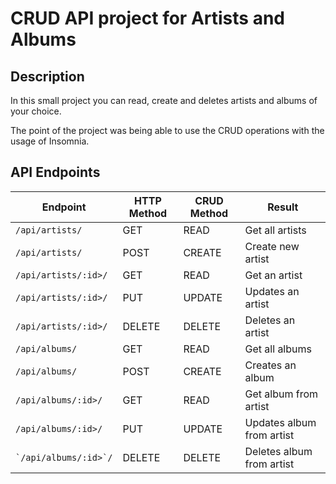 <h1>CRUD API project for Artists and Albums</h1>
<h2>Description</h2>
<p>In this small project you can read, create and deletes artists and albums of your choice.</p>
<p>The point of the project was being able to use the CRUD operations with the usage of Insomnia.</p>

<h2>API Endpoints</h2>
<table>
  <thead>
    <tr>
      <th>Endpoint</th>
      <th>HTTP Method</th>
      <th>CRUD Method</th>
      <th>Result</th>
    </tr>
  </thead>
  <tbody>
    <tr>
      <td>
        <code>/api/artists/</code>
      </td>
      <td>GET</td>
      <td>READ</td>
      <td>Get all artists</td>
    </tr>
    <tr>
      <td>
        <code>/api/artists/</code>
      </td>
      <td>POST</td>
      <td>CREATE</td>
      <td>Create new artist</td>
    </tr>
    <tr>
      <td>
        <code>/api/artists/:id>/</code>
      </td>
      <td>GET</td>
      <td>READ</td>
      <td>Get an artist</td>
    </tr>
    <tr>
      <td>
        <code>/api/artists/:id>/</code>
      </td>
      <td>PUT</td>
      <td>UPDATE</td>
      <td>Updates an artist</td>
    </tr>
    <tr>
      <td>
        <code>/api/artists/:id>/</code>
      </td>
      <td>DELETE</td>
      <td>DELETE</td>
      <td>Deletes an artist</td>
    </tr>
    <tr>
      <td>
        <code>/api/albums/</code>
      </td>
      <td>GET</td>
      <td>READ</td>
      <td>Get all albums</td>
    </tr>
    <tr>
      <td>
        <code>/api/albums/</code>
      </td>
      <td>POST</td>
      <td>CREATE</td>
      <td>Creates an album</td>
    </tr>
    <tr>
      <td>
        <code>/api/albums/:id>/</code>
      </td>
      <td>GET</td>
      <td>READ</td>
      <td>Get album from artist</td>
    </tr>
    <tr>
      <td>
        <code>/api/albums/:id>/</code>
      </td>
      <td>PUT</td>
      <td>UPDATE</td>
      <td>Updates album from artist</td>
    </tr>
    <tr>
      <td>
        <code>`/api/albums/:id>`/</code>
      </td>
      <td>DELETE</td>
      <td>DELETE</td>
      <td>Deletes album from artist</td>
    </tr>
  </tbody>
</table>
